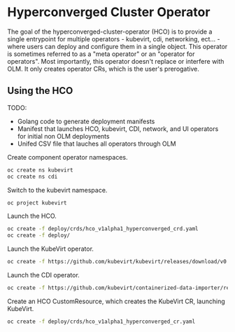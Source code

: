 # Hyperconverged Cluster Operator

The goal of the hyperconverged-cluster-operator (HCO) is to provide a single
entrypoint for multiple operators - kubevirt, cdi, networking, ect... - where
users can deploy and configure them in a single object. This operator is
sometimes referred to as a "meta operator" or an "operator for operators".
Most importantly, this operator doesn't replace or interfere with OLM.
It only creates operator CRs, which is the user's prerogative.

## Using the HCO
TODO:
  - Golang code to generate deployment manifests
  - Manifest that launches HCO, kubevirt, CDI, network, and UI operators for
    initial non OLM deployments
  - Unifed CSV file that lauches all operators through OLM

Create component operator namespaces.
```bash
oc create ns kubevirt
oc create ns cdi
```

Switch to the kubevirt namespace.
```bash
oc project kubevirt
```

Launch the HCO.
```bash
oc create -f deploy/crds/hco_v1alpha1_hyperconverged_crd.yaml
oc create -f deploy/
```

Launch the KubeVirt operator.
```bash
oc create -f https://github.com/kubevirt/kubevirt/releases/download/v0.15.0/kubevirt-operator.yaml
```

Launch the CDI operator.
```bash
oc create -f https://github.com/kubevirt/containerized-data-importer/releases/download/v1.6.0/cdi-operator.yaml
```

Create an HCO CustomResource, which creates the KubeVirt CR, launching KubeVirt.
```bash
oc create -f deploy/crds/hco_v1alpha1_hyperconverged_cr.yaml
```
